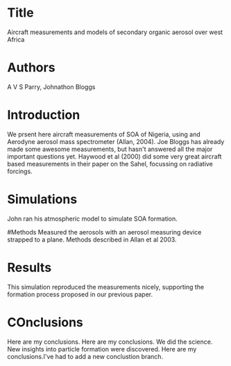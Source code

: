 # Title
Aircraft measurements and models of secondary organic aerosol over west Africa

# Authors
A V S Parry, Johnathon Bloggs

# Introduction
We prsent here aircraft measurements of SOA of Nigeria, using and Aerodyne aerosol mass spectrometer (Allan, 2004).
Joe Bloggs has already made some awesome measurements, but hasn't answered all the major important questions yet.
Haywood et al (2000) did some very great aircraft based measurements in their paper on the Sahel, focussing on radiative forcings.

# Simulations
John ran his atmospheric model to simulate SOA formation.

#Methods
Measured the aerosols with an aerosol measuring device strapped to a plane. Methods described in Allan et al 2003.

# Results
This simulation reproduced the measurements nicely, supporting the formation process proposed in our previous paper.

# COnclusions
Here are my conclusions.
Here are my conclusions. We did the science. New insights into particle formation were discovered.
Here are my conclusions.I've had to add a new conclustion branch.
